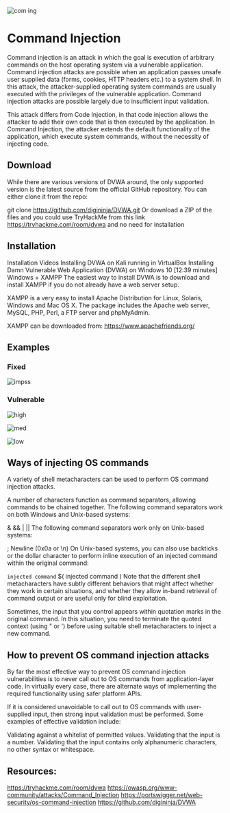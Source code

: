 ![com ing](https://user-images.githubusercontent.com/70178189/202940012-19d71373-c2d9-4df8-ab50-20f34d263647.png)

# Command Injection
Command injection is an attack in which the goal is execution of arbitrary commands on the host operating system via a vulnerable application. Command injection attacks are possible when an application passes unsafe user supplied data (forms, cookies, HTTP headers etc.) to a system shell. In this attack, the attacker-supplied operating system commands are usually executed with the privileges of the vulnerable application. Command injection attacks are possible largely due to insufficient input validation.

This attack differs from Code Injection, in that code injection allows the attacker to add their own code that is then executed by the application. In Command Injection, the attacker extends the default functionality of the application, which execute system commands, without the necessity of injecting code.

## Download
While there are various versions of DVWA around, the only supported version is the latest source from the official GitHub repository. You can either clone it from the repo:

git clone https://github.com/digininja/DVWA.git
Or download a ZIP of the files and you could use TryHackMe from this link https://tryhackme.com/room/dvwa and no need for installation
## Installation
Installation Videos
Installing DVWA on Kali running in VirtualBox
Installing Damn Vulnerable Web Application (DVWA) on Windows 10 [12:39 minutes]
Windows + XAMPP
The easiest way to install DVWA is to download and install XAMPP if you do not already have a web server setup.

XAMPP is a very easy to install Apache Distribution for Linux, Solaris, Windows and Mac OS X. The package includes the Apache web server, MySQL, PHP, Perl, a FTP server and phpMyAdmin.

XAMPP can be downloaded from: https://www.apachefriends.org/


## Examples 

### Fixed 

![impss](https://user-images.githubusercontent.com/70178189/202939221-7a09a223-2519-4e84-abd4-7dd27cbdcb0c.png)



### Vulnerable


![high](https://user-images.githubusercontent.com/70178189/202939277-a16e3cec-ec2a-46cb-b36b-4087d28b499e.png)







![med](https://user-images.githubusercontent.com/70178189/202939316-7eceb0a8-b325-440f-8da5-14efd739683e.png)




![low](https://user-images.githubusercontent.com/70178189/202939420-c3b411d5-31a9-4f34-a1c2-cc9e29356125.png)





## Ways of injecting OS commands
A variety of shell metacharacters can be used to perform OS command injection attacks.

A number of characters function as command separators, allowing commands to be chained together. The following command separators work on both Windows and Unix-based systems:

&
&&
|
||
The following command separators work only on Unix-based systems:

;
Newline (0x0a or \n)
On Unix-based systems, you can also use backticks or the dollar character to perform inline execution of an injected command within the original command:

`
injected command `
$(
injected command )
Note that the different shell metacharacters have subtly different behaviors that might affect whether they work in certain situations, and whether they allow in-band retrieval of command output or are useful only for blind exploitation.

Sometimes, the input that you control appears within quotation marks in the original command. In this situation, you need to terminate the quoted context (using " or ') before using suitable shell metacharacters to inject a new command.



## How to prevent OS command injection attacks
By far the most effective way to prevent OS command injection vulnerabilities is to never call out to OS commands from application-layer code. In virtually every case, there are alternate ways of implementing the required functionality using safer platform APIs.

If it is considered unavoidable to call out to OS commands with user-supplied input, then strong input validation must be performed. Some examples of effective validation include:

Validating against a whitelist of permitted values.
Validating that the input is a number.
Validating that the input contains only alphanumeric characters, no other syntax or whitespace.

## Resources:
https://tryhackme.com/room/dvwa
https://owasp.org/www-community/attacks/Command_Injection
https://portswigger.net/web-security/os-command-injection
https://github.com/digininja/DVWA


